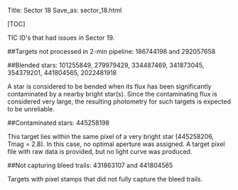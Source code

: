 Title: Sector 18
Save_as: sector_18.html

[TOC]

TIC ID's that had issues in Sector 19.

##Targets not processed in 2-min pipeline:
186744198 and 292057658

##Blended stars:
101255849, 279979429, 334487469, 341873045, 354379201, 441804565, 2022481918


A star is considered to be bended when its flux has been significantly contaminated by a nearby bright star(s). Since the contaminating flux is considered very large, the resulting photometry for such targets is expected to be unreliable.

##Contaminated stars:
445258198

This target lies within the same pixel of a very bright star (445258206, Tmag = 2.8). In this case, no optimal aperture was assigned. A target pixel file with raw data is provided, but no light curve was produced.

##Not capturing bleed trails:
431863107 and 441804565

Targets with pixel stamps that did not fully capture the bleed trails.